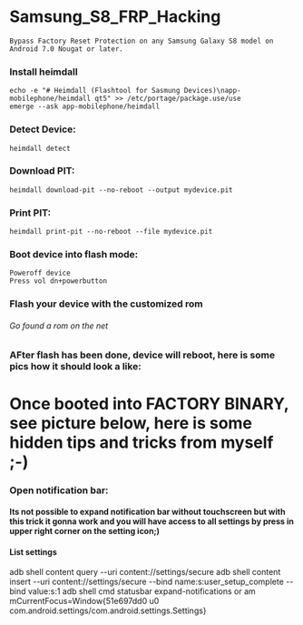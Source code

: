 # Samsung_S8_FRP_Hacking
    Bypass Factory Reset Protection on any Samsung Galaxy S8 model on Android 7.0 Nougat or later.

### Install heimdall
    echo -e "# Heimdall (Flashtool for Sasmung Devices)\napp-mobilephone/heimdall qt5" >> /etc/portage/package.use/use
    emerge --ask app-mobilephone/heimdall

### Detect Device:
    heimdall detect

### Download PIT:
    heimdall download-pit --no-reboot --output mydevice.pit

### Print PIT:
    heimdall print-pit --no-reboot --file mydevice.pit

### Boot device into flash mode:
    Poweroff device
    Press vol dn+powerbutton

### Flash your device with the customized rom 
###### Go found a rom on the net

### AFter flash has been done, device will reboot, here is some pics how it should look a like: 

# Once booted into FACTORY BINARY, see picture below, here is some hidden tips and tricks from myself ;-)



### Open notification bar: 

#### Its not possible to expand notification bar without touchscreen but with this trick it gonna work and you will have access to all settings by press in upper right corner on the setting icon;)
#### List settings
adb shell content query --uri content://settings/secure
adb shell content insert --uri content://settings/secure --bind name:s:user_setup_complete --bind value:s:1
adb shell cmd statusbar expand-notifications 
or
am mCurrentFocus=Window{51e697dd0 u0 com.android.settings/com.android.settings.Settings}
